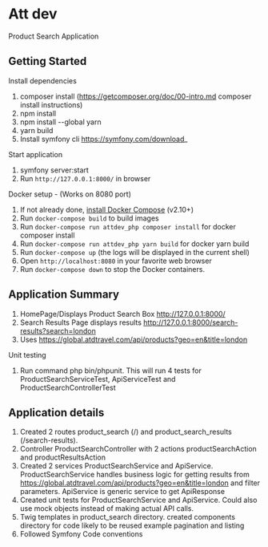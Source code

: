 # Att dev

Product Search Application

## Getting Started

Install dependencies

1. composer install (https://getcomposer.org/doc/00-intro.md composer install instructions)
2. npm install
3. npm install --global yarn
4. yarn build
5. Install symfony cli https://symfony.com/download_

Start application

1. symfony server:start
2. Run `http://127.0.0.1:8000/` in browser


Docker setup - (Works on 8080 port) 

1. If not already done, [install Docker Compose](https://docs.docker.com/compose/install/) (v2.10+)
2. Run `docker-compose build` to build images
3. Run `docker-compose run attdev_php composer install` for docker composer install
4. Run `docker-compose run attdev_php yarn build` for docker yarn build
5. Run `docker-compose up` (the logs will be displayed in the current shell)
6. Open `http://localhost:8080` in your favorite web browser
7. Run `docker-compose down` to stop the Docker containers.

## Application Summary

1. HomePage/Displays Product Search Box  http://127.0.0.1:8000/
2. Search Results Page displays results http://127.0.0.1:8000/search-results?search=london
3. Uses https://global.atdtravel.com/api/products?geo=en&title=london

Unit testing

1. Run command php bin/phpunit. This will run 4 tests for ProductSearchServiceTest, ApiServiceTest and ProductSearchControllerTest


## Application details

1. Created 2 routes product_search (/) and product_search_results (/search-results). 
2. Controller ProductSearchController with 2 actions productSearchAction and productResultsAction
3. Created 2 services ProductSearchService and ApiService. ProductSearchService handles business logic for getting results from https://global.atdtravel.com/api/products?geo=en&title=london and filter parameters. ApiService is generic service to get ApiResponse
4. Created unit tests for ProductSearchService and ApiService. Could also use mock objects instead of making actual API calls.
5. Twig templates in product_search directory. created components directory for code likely to be reused example pagination and listing
6. Followed Symfony Code conventions
